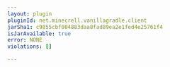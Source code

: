 ```yaml
---
layout: plugin
pluginId: net.minecrell.vanillagradle.client
jarSha1: c9855cbf004883daa8fad89ea2e1fed4e25761f4
isJarAvailable: true
error: NONE
violations: []

---
```

